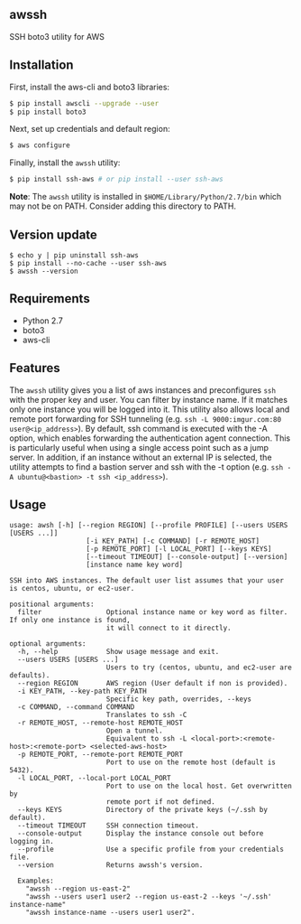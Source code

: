 awssh
----------------

SSH boto3 utility for AWS

Installation
----------------
First, install the aws-cli and boto3 libraries: 
```bash
$ pip install awscli --upgrade --user
$ pip install boto3
```
Next, set up credentials and default region:
```bash
$ aws configure
```
Finally, install the `awssh` utility:
```bash
$ pip install ssh-aws # or pip install --user ssh-aws
```

**Note**: The `awssh` utility is installed in `$HOME/Library/Python/2.7/bin` which may not be on PATH.
Consider adding this directory to PATH.

Version update
----------------
```
$ echo y | pip uninstall ssh-aws
$ pip install --no-cache --user ssh-aws
$ awssh --version
```


Requirements
----------------

- Python 2.7
- boto3
- aws-cli

Features
----------------

The `awssh` utility gives you a list of aws instances and preconfigures `ssh` with the proper key and user.
You can filter by instance name. If it matches only one instance you will be logged into it.
This utility also allows local and remote port forwarding for SSH tunneling (e.g. `ssh -L 9000:imgur.com:80 user@<ip_address>`).
By default, ssh command is executed with the -A option, which enables forwarding the authentication agent connection. 
This is particularly useful when using a single access point such as a jump server. 
In addition, if an instance without an external IP is selected, the utility attempts to find a bastion server and ssh with the -t option (e.g. `ssh -A ubuntu@<bastion> -t ssh <ip_address>`).

Usage
-----

```
usage: awsh [-h] [--region REGION] [--profile PROFILE] [--users USERS [USERS ...]]
                   [-i KEY_PATH] [-c COMMAND] [-r REMOTE_HOST]
                   [-p REMOTE_PORT] [-l LOCAL_PORT] [--keys KEYS]
                   [--timeout TIMEOUT] [--console-output] [--version]
                   [instance name key word]

SSH into AWS instances. The default user list assumes that your user is centos, ubuntu, or ec2-user.

positional arguments:
  filter                Optional instance name or key word as filter. If only one instance is found,
                        it will connect to it directly.

optional arguments:
  -h, --help            Show usage message and exit.
  --users USERS [USERS ...]
                        Users to try (centos, ubuntu, and ec2-user are defaults).
  --region REGION       AWS region (User default if non is provided).
  -i KEY_PATH, --key-path KEY_PATH
                        Specific key path, overrides, --keys
  -c COMMAND, --command COMMAND
                        Translates to ssh -C
  -r REMOTE_HOST, --remote-host REMOTE_HOST
                        Open a tunnel.
                        Equivalent to ssh -L <local-port>:<remote-host>:<remote-port> <selected-aws-host>
  -p REMOTE_PORT, --remote-port REMOTE_PORT
                        Port to use on the remote host (default is 5432).
  -l LOCAL_PORT, --local-port LOCAL_PORT
                        Port to use on the local host. Get overwritten by
                        remote port if not defined.
  --keys KEYS           Directory of the private keys (~/.ssh by default).
  --timeout TIMEOUT     SSH connection timeout.
  --console-output      Display the instance console out before logging in.
  --profile             Use a specific profile from your credentials file.
  --version             Returns awssh's version.

  Examples:
    "awssh --region us-east-2"
    "awssh --users user1 user2 --region us-east-2 --keys '~/.ssh' instance-name"
    "awssh instance-name --users user1 user2".

```

